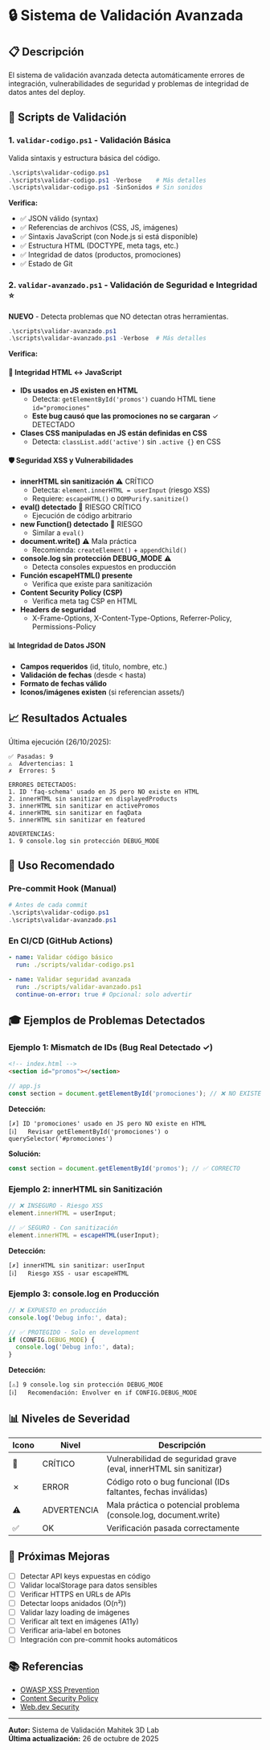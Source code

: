 # 🔒 Sistema de Validación Avanzada

## 📋 Descripción

El sistema de validación avanzada detecta automáticamente errores de integración, vulnerabilidades de seguridad y problemas de integridad de datos antes del deploy.

## 🎯 Scripts de Validación

### 1. `validar-codigo.ps1` - Validación Básica

Valida sintaxis y estructura básica del código.

```powershell
.\scripts\validar-codigo.ps1
.\scripts\validar-codigo.ps1 -Verbose    # Más detalles
.\scripts\validar-codigo.ps1 -SinSonidos # Sin sonidos
```

**Verifica:**

- ✅ JSON válido (syntax)
- ✅ Referencias de archivos (CSS, JS, imágenes)
- ✅ Sintaxis JavaScript (con Node.js si está disponible)
- ✅ Estructura HTML (DOCTYPE, meta tags, etc.)
- ✅ Integridad de datos (productos, promociones)
- ✅ Estado de Git

### 2. `validar-avanzado.ps1` - Validación de Seguridad e Integridad ⭐

**NUEVO** - Detecta problemas que NO detectan otras herramientas.

```powershell
.\scripts\validar-avanzado.ps1
.\scripts\validar-avanzado.ps1 -Verbose  # Más detalles
```

**Verifica:**

#### 🔗 Integridad HTML ↔ JavaScript

- **IDs usados en JS existen en HTML**
  - Detecta: `getElementById('promos')` cuando HTML tiene `id="promociones"`
  - **Este bug causó que las promociones no se cargaran** ✓ DETECTADO
- **Clases CSS manipuladas en JS están definidas en CSS**
  - Detecta: `classList.add('active')` sin `.active {}` en CSS

#### 🛡️ Seguridad XSS y Vulnerabilidades

- **innerHTML sin sanitización** ⚠️ CRÍTICO
  - Detecta: `element.innerHTML = userInput` (riesgo XSS)
  - Requiere: `escapeHTML()` o `DOMPurify.sanitize()`
- **eval() detectado** 🔴 RIESGO CRÍTICO
  - Ejecución de código arbitrario
- **new Function() detectado** 🔴 RIESGO
  - Similar a `eval()`
- **document.write()** ⚠️ Mala práctica
  - Recomienda: `createElement()` + `appendChild()`
- **console.log sin protección DEBUG_MODE** ⚠️
  - Detecta consoles expuestos en producción
- **Función escapeHTML() presente**
  - Verifica que existe para sanitización
- **Content Security Policy (CSP)**
  - Verifica meta tag CSP en HTML
- **Headers de seguridad**
  - X-Frame-Options, X-Content-Type-Options, Referrer-Policy, Permissions-Policy

#### 📊 Integridad de Datos JSON

- **Campos requeridos** (id, titulo, nombre, etc.)
- **Validación de fechas** (desde < hasta)
- **Formato de fechas válido**
- **Iconos/imágenes existen** (si referencian assets/)

## 📈 Resultados Actuales

Última ejecución (26/10/2025):

```
✅ Pasadas: 9
⚠️  Advertencias: 1
✗  Errores: 5

ERRORES DETECTADOS:
1. ID 'faq-schema' usado en JS pero NO existe en HTML
2. innerHTML sin sanitizar en displayedProducts
3. innerHTML sin sanitizar en activePromos
4. innerHTML sin sanitizar en faqData
5. innerHTML sin sanitizar en featured

ADVERTENCIAS:
1. 9 console.log sin protección DEBUG_MODE
```

## 🔧 Uso Recomendado

### Pre-commit Hook (Manual)

```powershell
# Antes de cada commit
.\scripts\validar-codigo.ps1
.\scripts\validar-avanzado.ps1
```

### En CI/CD (GitHub Actions)

```yaml
- name: Validar código básico
  run: ./scripts/validar-codigo.ps1

- name: Validar seguridad avanzada
  run: ./scripts/validar-avanzado.ps1
  continue-on-error: true # Opcional: solo advertir
```

## 🎓 Ejemplos de Problemas Detectados

### Ejemplo 1: Mismatch de IDs (Bug Real Detectado ✓)

```html
<!-- index.html -->
<section id="promos"></section>
```

```javascript
// app.js
const section = document.getElementById('promociones'); // ❌ NO EXISTE
```

**Detección:**

```
[✗] ID 'promociones' usado en JS pero NO existe en HTML
[ℹ]   Revisar getElementById('promociones') o querySelector('#promociones')
```

**Solución:**

```javascript
const section = document.getElementById('promos'); // ✅ CORRECTO
```

### Ejemplo 2: innerHTML sin Sanitización

```javascript
// ❌ INSEGURO - Riesgo XSS
element.innerHTML = userInput;

// ✅ SEGURO - Con sanitización
element.innerHTML = escapeHTML(userInput);
```

**Detección:**

```
[✗] innerHTML sin sanitizar: userInput
[ℹ]   Riesgo XSS - usar escapeHTML
```

### Ejemplo 3: console.log en Producción

```javascript
// ❌ EXPUESTO en producción
console.log('Debug info:', data);

// ✅ PROTEGIDO - Solo en development
if (CONFIG.DEBUG_MODE) {
  console.log('Debug info:', data);
}
```

**Detección:**

```
[⚠] 9 console.log sin protección DEBUG_MODE
[ℹ]   Recomendación: Envolver en if CONFIG.DEBUG_MODE
```

## 📊 Niveles de Severidad

| Icono | Nivel       | Descripción                                                       |
| ----- | ----------- | ----------------------------------------------------------------- |
| 🔴    | CRÍTICO     | Vulnerabilidad de seguridad grave (eval, innerHTML sin sanitizar) |
| ✗     | ERROR       | Código roto o bug funcional (IDs faltantes, fechas inválidas)     |
| ⚠️    | ADVERTENCIA | Mala práctica o potencial problema (console.log, document.write)  |
| ✅    | OK          | Verificación pasada correctamente                                 |

## 🚀 Próximas Mejoras

- [ ] Detectar API keys expuestas en código
- [ ] Validar localStorage para datos sensibles
- [ ] Verificar HTTPS en URLs de APIs
- [ ] Detectar loops anidados (O(n²))
- [ ] Validar lazy loading de imágenes
- [ ] Verificar alt text en imágenes (A11y)
- [ ] Verificar aria-label en botones
- [ ] Integración con pre-commit hooks automáticos

## 📚 Referencias

- [OWASP XSS Prevention](https://cheatsheetseries.owasp.org/cheatsheets/Cross_Site_Scripting_Prevention_Cheat_Sheet.html)
- [Content Security Policy](https://developer.mozilla.org/en-US/docs/Web/HTTP/CSP)
- [Web.dev Security](https://web.dev/secure/)

---

**Autor:** Sistema de Validación Mahitek 3D Lab  
**Última actualización:** 26 de octubre de 2025
